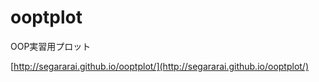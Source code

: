 # ooptplot
OOP実習用プロット

[http://segararai.github.io/ooptplot/](http://segararai.github.io/ooptplot/)
